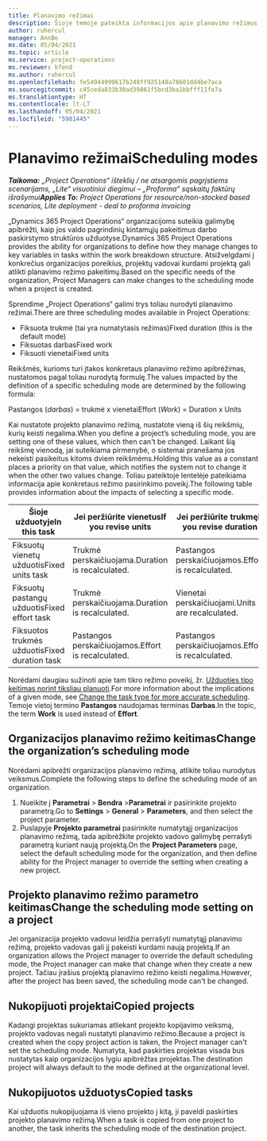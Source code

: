 ```yaml
---
title: Planavimo režimai
description: Šioje temoje pateikta informacijos apie planavimo režimus.
author: ruhercul
manager: AnnBe
ms.date: 05/04/2021
ms.topic: article
ms.service: project-operations
ms.reviewer: kfend
ms.author: ruhercul
ms.openlocfilehash: fe54944999617b248ff925148a78601dd4be7aca
ms.sourcegitcommit: c45ceda833b30ad39861f5bcd3ba1bbfff11fe7a
ms.translationtype: HT
ms.contentlocale: lt-LT
ms.lasthandoff: 05/04/2021
ms.locfileid: "5981445"
---
```

# <a name="scheduling-modes"></a><span data-ttu-id="b7e97-103">Planavimo režimai</span><span class="sxs-lookup"><span data-stu-id="b7e97-103">Scheduling modes</span></span>

<span data-ttu-id="b7e97-104">_**Taikoma:** „Project Operations“ išteklių / ne atsargomis pagrįstiems scenarijams, „Lite“ visuotiniui diegimui – „Proforma“ sąskaitų faktūrų išrašymui_</span><span class="sxs-lookup"><span data-stu-id="b7e97-104">_**Applies To:** Project Operations for resource/non-stocked based scenarios, Lite deployment - deal to proforma invoicing_</span></span>


<span data-ttu-id="b7e97-105">„Dynamics 365 Project Operations“ organizacijoms suteikia galimybę apibrėžti, kaip jos valdo pagrindinių kintamųjų pakeitimus darbo paskirstymo struktūros užduotyse.</span><span class="sxs-lookup"><span data-stu-id="b7e97-105">Dynamics 365 Project Operations provides the ability for organizations to define how they manage changes to key variables in tasks within the work breakdown structure.</span></span> <span data-ttu-id="b7e97-106">Atsižvelgdami į konkrečius organizacijos poreikius, projektų vadovai kurdami projektą gali atlikti planavimo režimo pakeitimų.</span><span class="sxs-lookup"><span data-stu-id="b7e97-106">Based on the specific needs of the organization, Project Managers can make changes to the scheduling mode when a project is created.</span></span>

<span data-ttu-id="b7e97-107">Sprendime „Project Operations“ galimi trys toliau nurodyti planavimo režimai.</span><span class="sxs-lookup"><span data-stu-id="b7e97-107">There are three scheduling modes available in Project Operations:</span></span>

  - <span data-ttu-id="b7e97-108">Fiksuota trukmė (tai yra numatytasis režimas)</span><span class="sxs-lookup"><span data-stu-id="b7e97-108">Fixed duration (this is the default mode)</span></span>
  - <span data-ttu-id="b7e97-109">Fiksuotas darbas</span><span class="sxs-lookup"><span data-stu-id="b7e97-109">Fixed work</span></span>
  - <span data-ttu-id="b7e97-110">Fiksuoti vienetai</span><span class="sxs-lookup"><span data-stu-id="b7e97-110">Fixed units</span></span>

<span data-ttu-id="b7e97-111">Reikšmės, kurioms turi įtakos konkretaus planavimo režimo apibrėžimas, nustatomos pagal toliau nurodytą formulę.</span><span class="sxs-lookup"><span data-stu-id="b7e97-111">The values impacted by the definition of a specific scheduling mode are determined by the following formula:</span></span>

  <span data-ttu-id="b7e97-112">Pastangos (*darbas*) = trukmė x vienetai</span><span class="sxs-lookup"><span data-stu-id="b7e97-112">Effort (*Work*) = Duration x Units</span></span>

<span data-ttu-id="b7e97-113">Kai nustatote projekto planavimo režimą, nustatote vieną iš šių reikšmių, kurių keisti negalima.</span><span class="sxs-lookup"><span data-stu-id="b7e97-113">When you define a project’s scheduling mode, you are setting one of these values, which then can't be changed.</span></span> <span data-ttu-id="b7e97-114">Laikant šią reikšmę vienodą, jai suteikiama pirmenybė, o sistemai pranešama jos nekeisti pasikeitus kitoms dviem reikšmėms.</span><span class="sxs-lookup"><span data-stu-id="b7e97-114">Holding this value as a constant places a priority on that value, which notifies the system not to change it when the other two values change.</span></span> <span data-ttu-id="b7e97-115">Toliau pateiktoje lentelėje pateikiama informacija apie konkretaus režimo pasirinkimo poveikį.</span><span class="sxs-lookup"><span data-stu-id="b7e97-115">The following table provides information about the impacts of selecting a specific mode.</span></span>

| <span data-ttu-id="b7e97-116">**Šioje užduotyje**</span><span class="sxs-lookup"><span data-stu-id="b7e97-116">**In this task**</span></span>             | <span data-ttu-id="b7e97-117">**Jei peržiūrite vienetus**</span><span class="sxs-lookup"><span data-stu-id="b7e97-117">**If you revise units**</span></span>   | <span data-ttu-id="b7e97-118">**Jei peržiūrite trukmę**</span><span class="sxs-lookup"><span data-stu-id="b7e97-118">**If you revise duration**</span></span> | <span data-ttu-id="b7e97-119">**Jei peržiūrite pastangas**</span><span class="sxs-lookup"><span data-stu-id="b7e97-119">**If you revise effort**</span></span>  |
|----------------------|---------------------------|----------------------------|---------------------------|
| <span data-ttu-id="b7e97-120">Fiksuotų vienetų užduotis</span><span class="sxs-lookup"><span data-stu-id="b7e97-120">Fixed units task</span></span>     | <span data-ttu-id="b7e97-121">Trukmė perskaičiuojama.</span><span class="sxs-lookup"><span data-stu-id="b7e97-121">Duration is recalculated.</span></span> | <span data-ttu-id="b7e97-122">Pastangos perskaičiuojamos.</span><span class="sxs-lookup"><span data-stu-id="b7e97-122">Effort is recalculated.</span></span>    | <span data-ttu-id="b7e97-123">Trukmė perskaičiuojama.</span><span class="sxs-lookup"><span data-stu-id="b7e97-123">Duration is recalculated.</span></span> |
| <span data-ttu-id="b7e97-124">Fiksuotų pastangų užduotis</span><span class="sxs-lookup"><span data-stu-id="b7e97-124">Fixed effort task</span></span>    | <span data-ttu-id="b7e97-125">Trukmė perskaičiuojama.</span><span class="sxs-lookup"><span data-stu-id="b7e97-125">Duration is recalculated.</span></span> | <span data-ttu-id="b7e97-126">Vienetai perskaičiuojami.</span><span class="sxs-lookup"><span data-stu-id="b7e97-126">Units are recalculated.</span></span>    | <span data-ttu-id="b7e97-127">Trukmė perskaičiuojama.</span><span class="sxs-lookup"><span data-stu-id="b7e97-127">Duration is recalculated.</span></span> |
| <span data-ttu-id="b7e97-128">Fiksuotos trukmės užduotis</span><span class="sxs-lookup"><span data-stu-id="b7e97-128">Fixed duration task</span></span>  | <span data-ttu-id="b7e97-129">Pastangos perskaičiuojamos.</span><span class="sxs-lookup"><span data-stu-id="b7e97-129">Effort is recalculated.</span></span>   | <span data-ttu-id="b7e97-130">Pastangos perskaičiuojamos.</span><span class="sxs-lookup"><span data-stu-id="b7e97-130">Effort is recalculated.</span></span>    | <span data-ttu-id="b7e97-131">Vienetai perskaičiuojami.</span><span class="sxs-lookup"><span data-stu-id="b7e97-131">Units are recalculated.</span></span>   |

<span data-ttu-id="b7e97-132">Norėdami daugiau sužinoti apie tam tikro režimo poveikį, žr. [Užduoties tipo keitimas norint tiksliau planuoti](https://support.microsoft.com/en-us/office/change-the-task-type-for-more-accurate-scheduling-b0b969ad-45bc-4e9e-8967-435587548a72).</span><span class="sxs-lookup"><span data-stu-id="b7e97-132">For more information about the implications of a given mode, see [Change the task type for more accurate scheduling](https://support.microsoft.com/en-us/office/change-the-task-type-for-more-accurate-scheduling-b0b969ad-45bc-4e9e-8967-435587548a72).</span></span> <span data-ttu-id="b7e97-133">Temoje vietoj termino **Pastangos** naudojamas terminas **Darbas**.</span><span class="sxs-lookup"><span data-stu-id="b7e97-133">In the topic, the term **Work** is used instead of **Effort**.</span></span>

## <a name="change-the-organizations-scheduling-mode"></a><span data-ttu-id="b7e97-134">Organizacijos planavimo režimo keitimas</span><span class="sxs-lookup"><span data-stu-id="b7e97-134">Change the organization’s scheduling mode</span></span>

<span data-ttu-id="b7e97-135">Norėdami apibrėžti organizacijos planavimo režimą, atlikite toliau nurodytus veiksmus.</span><span class="sxs-lookup"><span data-stu-id="b7e97-135">Complete the following steps to define the scheduling mode of an organization.</span></span>

1. <span data-ttu-id="b7e97-136">Nueikite į **Parametrai** \> **Bendra** \>**Parametrai** ir pasirinkite projekto parametrą.</span><span class="sxs-lookup"><span data-stu-id="b7e97-136">Go to **Settings** \> **General** \> **Parameters**, and then select the project parameter.</span></span> 
2. <span data-ttu-id="b7e97-137">Puslapyje **Projekto parametrai** pasirinkite numatytąjį organizacijos planavimo režimą, tada apibrėžkite projekto vadovo galimybę perrašyti parametrą kuriant naują projektą.</span><span class="sxs-lookup"><span data-stu-id="b7e97-137">On the **Project Parameters** page, select the default scheduling mode for the organization, and then define ability for the Project manager to override the setting when creating a new project.</span></span>

## <a name="change-the-scheduling-mode-setting-on-a-project"></a><span data-ttu-id="b7e97-138">Projekto planavimo režimo parametro keitimas</span><span class="sxs-lookup"><span data-stu-id="b7e97-138">Change the scheduling mode setting on a project</span></span>

<span data-ttu-id="b7e97-139">Jei organizacija projekto vadovui leidžia perrašyti numatytąjį planavimo režimą, projekto vadovas gali jį pakeisti kurdami naują projektą.</span><span class="sxs-lookup"><span data-stu-id="b7e97-139">If an organization allows the Project manager to override the default scheduling mode, the Project manager can make that change when they create a new project.</span></span> <span data-ttu-id="b7e97-140">Tačiau įrašius projektą planavimo režimo keisti negalima.</span><span class="sxs-lookup"><span data-stu-id="b7e97-140">However, after the project has been saved, the scheduling mode can't be changed.</span></span>

## <a name="copied-projects"></a><span data-ttu-id="b7e97-141">Nukopijuoti projektai</span><span class="sxs-lookup"><span data-stu-id="b7e97-141">Copied projects</span></span>

<span data-ttu-id="b7e97-142">Kadangi projektas sukuriamas atliekant projekto kopijavimo veiksmą, projekto vadovas negali nustatyti planavimo režimo.</span><span class="sxs-lookup"><span data-stu-id="b7e97-142">Because a project is created when the copy project action is taken, the Project manager can't set the scheduling mode.</span></span> <span data-ttu-id="b7e97-143">Numatyta, kad paskirties projektas visada bus nustatytas kaip organizacijos lygiu apibrėžtas projektas.</span><span class="sxs-lookup"><span data-stu-id="b7e97-143">The destination project will always default to the mode defined at the organizational level.</span></span>

## <a name="copied-tasks"></a><span data-ttu-id="b7e97-144">Nukopijuotos užduotys</span><span class="sxs-lookup"><span data-stu-id="b7e97-144">Copied tasks</span></span>

<span data-ttu-id="b7e97-145">Kai užduotis nukopijuojama iš vieno projekto į kitą, ji paveldi paskirties projekto planavimo režimą.</span><span class="sxs-lookup"><span data-stu-id="b7e97-145">When a task is copied from one project to another, the task inherits the scheduling mode of the destination project.</span></span>
